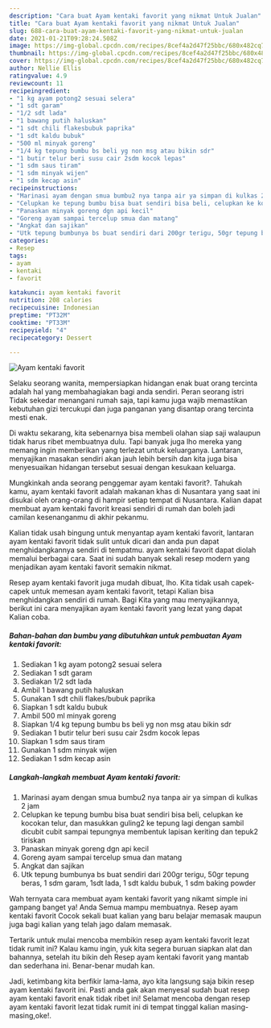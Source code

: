 ```yaml
---
description: "Cara buat Ayam kentaki favorit yang nikmat Untuk Jualan"
title: "Cara buat Ayam kentaki favorit yang nikmat Untuk Jualan"
slug: 688-cara-buat-ayam-kentaki-favorit-yang-nikmat-untuk-jualan
date: 2021-01-21T09:28:24.508Z
image: https://img-global.cpcdn.com/recipes/8cef4a2d47f25bbc/680x482cq70/ayam-kentaki-favorit-foto-resep-utama.jpg
thumbnail: https://img-global.cpcdn.com/recipes/8cef4a2d47f25bbc/680x482cq70/ayam-kentaki-favorit-foto-resep-utama.jpg
cover: https://img-global.cpcdn.com/recipes/8cef4a2d47f25bbc/680x482cq70/ayam-kentaki-favorit-foto-resep-utama.jpg
author: Nellie Ellis
ratingvalue: 4.9
reviewcount: 11
recipeingredient:
- "1 kg ayam potong2 sesuai selera"
- "1 sdt garam"
- "1/2 sdt lada"
- "1 bawang putih haluskan"
- "1 sdt chili flakesbubuk paprika"
- "1 sdt kaldu bubuk"
- "500 ml minyak goreng"
- "1/4 kg tepung bumbu bs beli yg non msg atau bikin sdr"
- "1 butir telur beri susu cair 2sdm kocok lepas"
- "1 sdm saus tiram"
- "1 sdm minyak wijen"
- "1 sdm kecap asin"
recipeinstructions:
- "Marinasi ayam dengan smua bumbu2 nya tanpa air ya simpan di kulkas 2 jam"
- "Celupkan ke tepung bumbu bisa buat sendiri bisa beli, celupkan ke kocokan telur, dan masukkan guling2 ke tepung lagi dengan sambil dicubit cubit sampai tepungnya membentuk lapisan keriting dan tepuk2 tiriskan"
- "Panaskan minyak goreng dgn api kecil"
- "Goreng ayam sampai tercelup smua dan matang"
- "Angkat dan sajikan"
- "Utk tepung bumbunya bs buat sendiri dari 200gr terigu, 50gr tepung beras, 1 sdm garam, 1sdt lada, 1 sdt kaldu bubuk, 1 sdm baking powder"
categories:
- Resep
tags:
- ayam
- kentaki
- favorit

katakunci: ayam kentaki favorit 
nutrition: 208 calories
recipecuisine: Indonesian
preptime: "PT32M"
cooktime: "PT33M"
recipeyield: "4"
recipecategory: Dessert

---
```



![Ayam kentaki favorit](https://img-global.cpcdn.com/recipes/8cef4a2d47f25bbc/680x482cq70/ayam-kentaki-favorit-foto-resep-utama.jpg)

Selaku seorang wanita, mempersiapkan hidangan enak buat orang tercinta adalah hal yang membahagiakan bagi anda sendiri. Peran seorang istri Tidak sekedar menangani rumah saja, tapi kamu juga wajib memastikan kebutuhan gizi tercukupi dan juga panganan yang disantap orang tercinta mesti enak.

Di waktu  sekarang, kita sebenarnya bisa membeli olahan siap saji walaupun tidak harus ribet membuatnya dulu. Tapi banyak juga lho mereka yang memang ingin memberikan yang terlezat untuk keluarganya. Lantaran, menyajikan masakan sendiri akan jauh lebih bersih dan kita juga bisa menyesuaikan hidangan tersebut sesuai dengan kesukaan keluarga. 



Mungkinkah anda seorang penggemar ayam kentaki favorit?. Tahukah kamu, ayam kentaki favorit adalah makanan khas di Nusantara yang saat ini disukai oleh orang-orang di hampir setiap tempat di Nusantara. Kalian dapat membuat ayam kentaki favorit kreasi sendiri di rumah dan boleh jadi camilan kesenanganmu di akhir pekanmu.

Kalian tidak usah bingung untuk menyantap ayam kentaki favorit, lantaran ayam kentaki favorit tidak sulit untuk dicari dan anda pun dapat menghidangkannya sendiri di tempatmu. ayam kentaki favorit dapat diolah memalui berbagai cara. Saat ini sudah banyak sekali resep modern yang menjadikan ayam kentaki favorit semakin nikmat.

Resep ayam kentaki favorit juga mudah dibuat, lho. Kita tidak usah capek-capek untuk memesan ayam kentaki favorit, tetapi Kalian bisa menghidangkan sendiri di rumah. Bagi Kita yang mau menyajikannya, berikut ini cara menyajikan ayam kentaki favorit yang lezat yang dapat Kalian coba.

<!--inarticleads1-->

##### Bahan-bahan dan bumbu yang dibutuhkan untuk pembuatan Ayam kentaki favorit:

1. Sediakan 1 kg ayam potong2 sesuai selera
1. Sediakan 1 sdt garam
1. Sediakan 1/2 sdt lada
1. Ambil 1 bawang putih haluskan
1. Gunakan 1 sdt chili flakes/bubuk paprika
1. Siapkan 1 sdt kaldu bubuk
1. Ambil 500 ml minyak goreng
1. Siapkan 1/4 kg tepung bumbu bs beli yg non msg atau bikin sdr
1. Sediakan 1 butir telur beri susu cair 2sdm kocok lepas
1. Siapkan 1 sdm saus tiram
1. Gunakan 1 sdm minyak wijen
1. Sediakan 1 sdm kecap asin




<!--inarticleads2-->

##### Langkah-langkah membuat Ayam kentaki favorit:

1. Marinasi ayam dengan smua bumbu2 nya tanpa air ya simpan di kulkas 2 jam
1. Celupkan ke tepung bumbu bisa buat sendiri bisa beli, celupkan ke kocokan telur, dan masukkan guling2 ke tepung lagi dengan sambil dicubit cubit sampai tepungnya membentuk lapisan keriting dan tepuk2 tiriskan
1. Panaskan minyak goreng dgn api kecil
1. Goreng ayam sampai tercelup smua dan matang
1. Angkat dan sajikan
1. Utk tepung bumbunya bs buat sendiri dari 200gr terigu, 50gr tepung beras, 1 sdm garam, 1sdt lada, 1 sdt kaldu bubuk, 1 sdm baking powder




Wah ternyata cara membuat ayam kentaki favorit yang nikamt simple ini gampang banget ya! Anda Semua mampu membuatnya. Resep ayam kentaki favorit Cocok sekali buat kalian yang baru belajar memasak maupun juga bagi kalian yang telah jago dalam memasak.

Tertarik untuk mulai mencoba membikin resep ayam kentaki favorit lezat tidak rumit ini? Kalau kamu ingin, yuk kita segera buruan siapkan alat dan bahannya, setelah itu bikin deh Resep ayam kentaki favorit yang mantab dan sederhana ini. Benar-benar mudah kan. 

Jadi, ketimbang kita berfikir lama-lama, ayo kita langsung saja bikin resep ayam kentaki favorit ini. Pasti anda gak akan menyesal sudah buat resep ayam kentaki favorit enak tidak ribet ini! Selamat mencoba dengan resep ayam kentaki favorit lezat tidak rumit ini di tempat tinggal kalian masing-masing,oke!.

